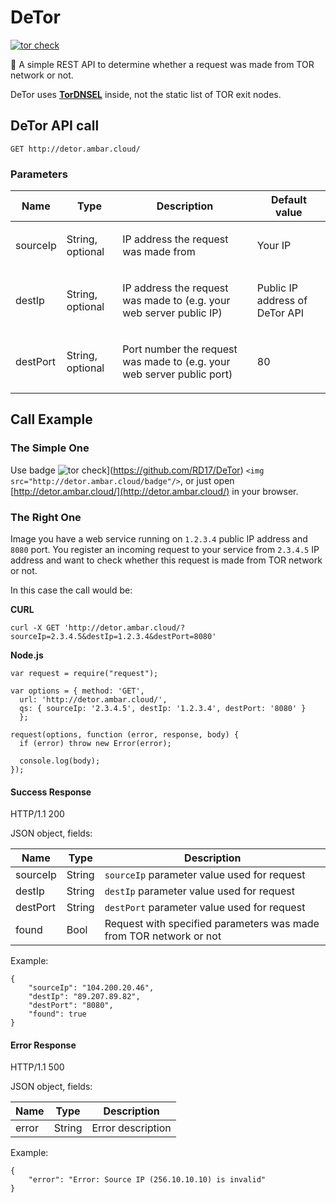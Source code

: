 # DeTor

[![tor check](http://detor.ambar.cloud/badge)](https://github.com/RD17/DeTor)

:speak_no_evil: A simple REST API to determine whether a request was made from TOR network or not.

DeTor uses [__TorDNSEL__](https://www.torproject.org/projects/tordnsel.html.en) inside, not the static list of TOR exit nodes.


## DeTor API call

```
GET http://detor.ambar.cloud/
```

### Parameters

| Name    | Type      | Description                          | Default value                         |
|---------|-----------|--------------------------------------|--------------------------------------|
| sourceIp| String, optional | <p>IP address the request was made from</p> | <p>Your IP</p> |
| destIp| String, optional | <p>IP address the request was made to (e.g. your web server public IP)</p> | <p>Public IP address of DeTor API</p> |
| destPort| String, optional | <p>Port number the request was made to (e.g. your web server public port)</p> | <p>80</p> |

## Call Example

### The Simple One

Use badge ![tor check](http://detor.ambar.cloud/badge)](https://github.com/RD17/DeTor) `<img src="http://detor.ambar.cloud/badge"/>`, or just open [http://detor.ambar.cloud/](http://detor.ambar.cloud/) in your browser.

### The Right One
Image you have a web service running on `1.2.3.4` public IP address and `8080` port. You register an incoming request to your service from `2.3.4.5` IP address and want to check whether this request is made from TOR network or not.

In this case the call would be:

**CURL**
```
curl -X GET 'http://detor.ambar.cloud/?sourceIp=2.3.4.5&destIp=1.2.3.4&destPort=8080'
```

**Node.js**
```
var request = require("request");

var options = { method: 'GET',
  url: 'http://detor.ambar.cloud/',
  qs: { sourceIp: '2.3.4.5', destIp: '1.2.3.4', destPort: '8080' }
  };

request(options, function (error, response, body) {
  if (error) throw new Error(error);

  console.log(body);
});
```

#### Success Response

HTTP/1.1 200 

JSON object, fields:

| Name |Type |Description |
|-----|-----|-----|
|sourceIp|String|`sourceIp` parameter value used for request|
|destIp|String|`destIp` parameter value used for request|
|destPort|String|`destPort` parameter value used for request|
|found|Bool|Request with specified parameters was made from TOR network or not|

Example:
```
{
    "sourceIp": "104.200.20.46",
    "destIp": "89.207.89.82",
    "destPort": "8080",
    "found": true
}
```

#### Error Response

HTTP/1.1 500     

JSON object, fields:

| Name |Type |Description |
|-----|-----|-----|
|error|String|Error description|

Example:
```
{
    "error": "Error: Source IP (256.10.10.10) is invalid"
}
```
